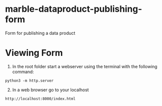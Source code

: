 # marble-dataproduct-publishing-form
Form for publishing a data product

# Viewing Form
1. In the root folder start a webserver using the terminal with the following command:
```
python3 -m http.server

```

2. In a web browser go to your localhost 
```
http://localhost:8000/index.html
```
